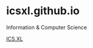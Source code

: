 # icsxl.github.io
Information & Computer Science

<a href="https://ics.xl.ag" class="btn">ICS.XL</a>

<head><link href="thumb/myimages/0088351001563560108.png&amp;w=32" rel="shortcut icon"> <meta charset="utf-8"> <meta name="description" content="ICS.XL Information &amp; Computer Science"> <meta name="keywords" content="ICS.XL"> <title>ICS.XL</title> <link type="text/css" href="/templates/common/css/reset.css" rel="stylesheet"> <link type="text/css" href="/templates/common/css/main.css" rel="stylesheet"> <link type="text/css" href="/templates/theme46/css/style.css" rel="stylesheet"> <link id="own" type="text/css" href="own.css" rel="stylesheet"> <style id="wide">.wide-shape:before{left:-471.5px; width:1903px;} </style> <link rel="stylesheet" href="//maxcdn.bootstrapcdn.com/font-awesome/4.3.0/css/font-awesome.min.css"> <script src="/templates/common/js/jquery-1.11.2.min.js"> </script> <script src="/templates/common/js/jquery-ui.min.js"> </script> <script type="text/javascript" src="//maps.google.com/maps/api/js?sensor=true"> </script> <script src="/templates/common/js/gmaps.js"> </script> <script src="/templates/common/js/site.js"> </script> </head>
